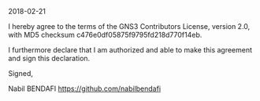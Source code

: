 2018-02-21

I hereby agree to the terms of the GNS3 Contributors License, version 2.0, with MD5 checksum
c476e0df05875f9795fd218d770f14eb.

I furthermore declare that I am authorized and able to make this
agreement and sign this declaration.

Signed,

Nabil BENDAFI
https://github.com/nabilbendafi
